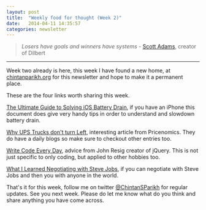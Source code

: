 ```yaml
---
layout: post
title:  "Weekly food for thought (Week 2)"
date:   2014-04-11 14:35:57
categories: newsletter
---
```


>*Losers have goals and winners have systems* - [Scott Adams](http://goo.gl/J7A9fv), creator of Dilbert


------------------------------------------------------------
Week two already is here, this week I have found a new home, at [chintanparikh.org](http://goo.gl/2w9YIk) for this newsletter and hope to make it a permanent place. 

These are the four links worth sharing this week. 


[The Ultimate Guide to Solving iOS Battery Drain](http://goo.gl/aNNDhQ), if you have an iPhone this document does give very handy tips in order to understand and slowdown battery drain.

[Why UPS Trucks don't turn Left](http://goo.gl/H1W2kB), interesting article from Pricenomics. They do have a daily blogs so make sure to checkout other entries too.

[Write Code Every Day](http://goo.gl/27hcKU), advice from John Resig creator of jQuery. This is not just specific to only coding, but applied to other hobbies too.

[What I Learned Negotiating with Steve Jobs](http://goo.gl/EejKVw), if you can negotiate with Steve Jobs and then you with anyone in the world.

That's it for this week, follow me on twitter [@ChintanSParikh](https://twitter.com/chintansparikh)  for regular updates. See you next week. Please do let me know what do you think and share anything you have come across.
